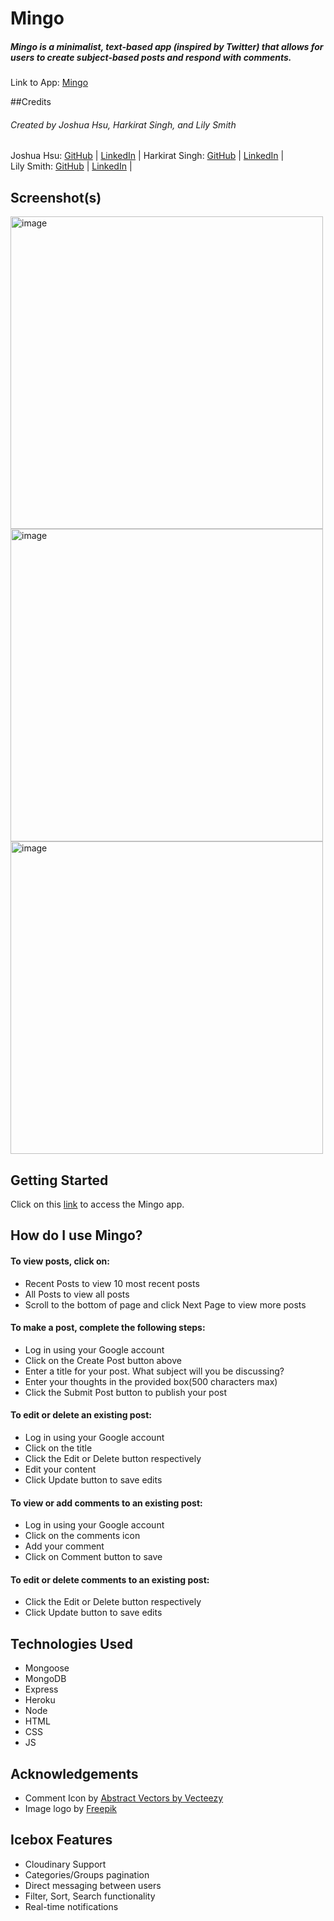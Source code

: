 # Mingo
##### Mingo is a minimalist, text-based app (inspired by Twitter) that allows for users to create subject-based posts and respond with comments. 

Link to App: [Mingo](https://mingo-b8899ae399d9.herokuapp.com/)

##Credits
###### Created by Joshua Hsu, Harkirat Singh, and Lily Smith 

Joshua Hsu: [GitHub](https://github.com/jhsu79) |  [LinkedIn](https://www.linkedin.com/in/joshuanhsu) | 
Harkirat Singh:  [GitHub](https://github.com/harkirats043) |  [LinkedIn](https://www.linkedin.com/in/harkirat-singh-hanzra/) |  
Lily Smith:  [GitHub](https://github.com/LSmith97) |  [LinkedIn](https://www.linkedin.com/in/lilliana-r-smith/) | 


## Screenshot(s)
<img width="500" alt="image" src="https://github.com/LSmith97/Mingo/assets/85040152/8c8dfcf6-b0cb-4ab8-b0b9-5bc016b86f7c">
<img width="500" alt="image" src="https://github.com/LSmith97/Mingo/assets/85040152/fb3c65d1-8f66-47bb-b649-ded9dc4ef110">
<img width="500" alt="image" src="https://github.com/LSmith97/Mingo/assets/85040152/29a982f5-dd69-48e8-9553-a0b84083333e">




## Getting Started 
 Click on this [link](https://mingo-b8899ae399d9.herokuapp.com/posts) to access the Mingo app.  
<h2>How do I use Mingo? </h2>

<h4> To view posts, click on:</h4>
<ul>
    <li>Recent Posts to view 10 most recent posts </li>
    <li>All Posts to view all posts</li>
    <li>Scroll to the bottom of page and click Next Page to view more posts</li>
</ul>

<h4>To make a post, complete the following steps: </h4>
    <ul>
        <li> Log in using your Google account </li>
        <li> Click on the Create Post button above</li>  
        <li> Enter a title for your post.  What subject will you be discussing? </li>  
        <li> Enter your thoughts in the provided box(500 characters max) </li> 
        <li> Click the Submit Post button to publish your post </li> 
    </ul>


<h4> To edit or delete an existing post: </h4> 
<ul>  
        <li> Log in using your Google account </li>
        <li> Click on the title </li>  
        <li> Click the Edit or Delete button respectively</li>
        <li> Edit your content </li>
        <li> Click Update button to save edits</li>
    </ul>
<h4>  To view or add comments to an existing post:</h4> 
<ul>  
    <li> Log in using your Google account </li>
    <li> Click on the comments icon</li>  
    <li> Add your comment</li>
    <li> Click on Comment button to save </li>
</ul>
<h4>  To edit or delete comments to an existing post:</h4> 
<ul>
    <li> Click the Edit or Delete button respectively</li>
    <li> Click Update button to save edits</li>
</ul>   

## Technologies Used
-   Mongoose 
-   MongoDB
-   Express
-   Heroku 
-   Node 
-   HTML
-   CSS
-   JS 

## Acknowledgements 

- Comment Icon by <a href="https://www.vecteezy.com/free-vector/abstract">Abstract Vectors by Vecteezy</a>
- Image logo by <a href="https://www.freepik.com/free-vector/set-pink-flamingos-with-different-poses_2266747.htm#query=flamingo%20icon&position=2&from_view=search&track=ais">Freepik</a>

## Icebox Features 

- Cloudinary Support 
- Categories/Groups pagination
- Direct messaging between users
- Filter, Sort, Search functionality
- Real-time notifications

